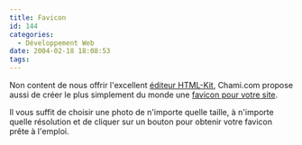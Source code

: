 ```yaml
---
title: Favicon
id: 144
categories:
  - Développement Web
date: 2004-02-18 18:08:53
tags:
---
```


Non content de nous offrir l'excellent [éditeur HTML-Kit](http://www.chami.com/html-kit/ "http://www.chami.com/html-kit/"), Chami.com propose aussi de créer le plus simplement du monde une [favicon pour votre site](http://www.chami.com/html-kit/services/favicon/ "FavIcon from Pics").

Il vous suffit de choisir une photo de n'importe quelle taille, à n'importe quelle résolution et de cliquer sur un bouton pour obtenir votre favicon prête à l'emploi.